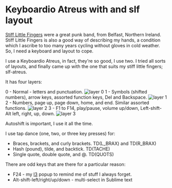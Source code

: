 # Keyboardio Atreus with and slf layout

[Stiff Little Fingers](https://en.wikipedia.org/wiki/Stiff_Little_Fingers) were a great punk band, from Belfast, Northern Ireland. Stiff Little Fingers is also a good way of describing my hands, a condition which I ascribe to too many years cycling without gloves in cold weather. So, I need a keyboard and layout to cope.

I use a Keyboardio Atreus, in fact, they're so good, I use two. I tried all sorts of layouts, and finally came up with the one that suits my stiff little fingers; slf-atreus.

It has four layers:

0 - Normal - letters and punctuation.
![layer 0](https://i.imgur.com/3Z8PZtI.png)
1 - Symbols (shifted numbers), arrow keys, assorted function keys, Del and Backspace.
![layer 1](https://i.imgur.com/9rJalxV.png)
2 - Numbers, page up, page down, home, and end. Similar assorted functions.
![layer 2](https://i.imgur.com/TYY11b5.png)
3 - F1 to F14, play/pause, volume up/down, Left-shift-Alt left, right, up, down.
![layer 3](https://i.imgur.com/MuWNPTz.png)

Autoshift is important, I use it all the time.

I use tap dance (one, two, or three key presses) for:

* Braces, brackets, and curly brackets. TD(L_BRAX) and TD(R_BRAX)
* Hash (pound), tilde, and backtick. TD(TACHE)
* Single quote, double quote, and @. TD(QUOTS)

There are odd keys that are there for a particular reason:
* F24 - my [I3](https://i3wm.org/) popup to remind me of stuff I always forget.
* Alt-shift-left/right/up/down - multi-select in Sublime text